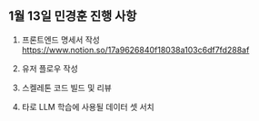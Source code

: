 ## 1월 13일 민경훈 진행 사항

1. 프론트엔드 명세서 작성
https://www.notion.so/17a9626840f18038a103c6df7fd288af


2. 유저 플로우 작성

3. 스켈레톤 코드 빌드 및 리뷰

4. 타로 LLM 학습에 사용될 데이터 셋 서치